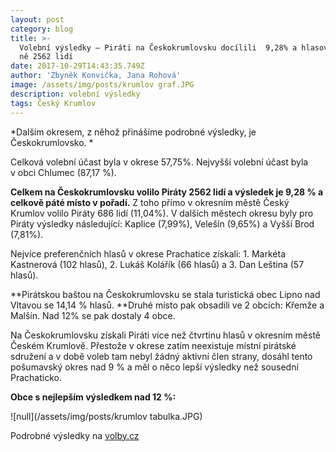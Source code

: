 ```yaml
---
layout: post
category: blog
title: >-
  Volební výsledky – Piráti na Českokrumlovsku docílili  9,28% a hlasovalo pro
  ně 2562 lidí
date: 2017-10-29T14:43:35.749Z
author: 'Zbyněk Konvička, Jana Rohová'
image: /assets/img/posts/krumlov graf.JPG
description: volební výsledky
tags: Český Krumlov
---
```

*Dalším
okresem, z něhož přinášíme podrobné výsledky, je Českokrumlovsko. *

Celková volební účast byla v okrese 57,75%. Nejvyšší
volební účast byla v obci Chlumec (87,17 %).

**Celkem
na Českokrumlovsku volilo Piráty 2562 lidí a výsledek je 9,28 % a celkově páté
místo v pořadí.** Z toho přímo v okresním městě
Český Krumlov volilo Piráty 686 lidí (11,04%). V dalších městech okresu
byly pro Piráty výsledky následující: Kaplice (7,99%), Velešín (9,65%) a Vyšší
Brod (7,81%).

Nejvíce preferenčních hlasů v okrese Prachatice
získali: 1. Markéta Kastnerová (102 hlasů), 2. Lukáš Kolářík (66 hlasů) a 3. Dan
Leština (57 hlasů).  

**Pirátskou
baštou na Českokrumlovsku se stala turistická obec Lipno nad Vltavou se 14,14 %
hlasů. **Druhé místo pak obsadili ve 2 obcích: Křemže a
Malšín. Nad 12% se pak dostaly 4 obce.

Na Českokrumlovsku získali Piráti více než čtvrtinu
hlasů v okresním městě Českém Krumlově. Přestože v okrese zatím
neexistuje místní pirátské sdružení a v době voleb tam nebyl žádný aktivní
člen strany, dosáhl tento pošumavský okres nad 9 % a měl o něco lepší výsledky
než sousední Prachaticko.  

**Obce
s nejlepším výsledkem nad 12 %:**

![null](/assets/img/posts/krumlov tabulka.JPG)

Podrobné výsledky na [volby.cz](https://www.volby.cz)
